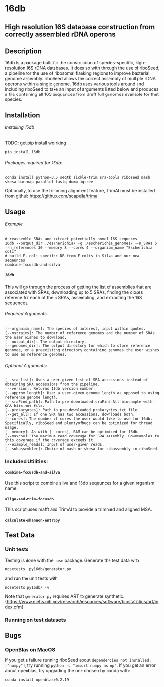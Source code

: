 # 16db
## High resolution 16S database construction from correctly assembled rDNA operons

## Description
16db is a package built for the construction of species-specific, high-resolution 16S rDNA databases.
It does so with through the use of riboSeed, a pipeline for the use of ribosomal flanking regions to improve bacterial genome assembly.
riboSeed allows the correct assembly of multiple rDNA operons within a single genome. 16db uses various tools around and including
riboSeed to take an input of arguments listed below and produces a file containing all 16S sequences from draft full genomes available for that species.


## Installation
###### Installing 16db
TODO: get pip install worrking
```
pip install 16db
```

###### Packages required for 16db:
```
conda install python=3.5 seqtk sickle-trim sra-tools riboseed mash skesa barrnap parallel-fastq-dump iqtree
```
Optionally, to use the trimming alignment feature, TrimAl must be installed from github https://github.com/scapella/trimal


## Usage
###### Example
```
# reassemble SRAs and extract potentially novel 16S sequnces
16db --output_dir ./escherichia/ -g ./escherichia_genomes/ --n_SRAs 5 --n_references 30 --memory 8 --cores 4 --organism_name "Escherichia coli"
# build E. coli specific DB from E colis in Silva and our new seqeunces
combine-focusdb-and-silva
```



##### `16db`
This will go through the process of getting the list of assemblies that are associated with SRAs, downloading up to 5 SRAs,  finding the closes referece for each of the 5 SRAs, assembling, and extracting the 16S sequences.



###### Required Arguments
```
[--organism_name]: The species of interest, input within quotes.
[--nstrains]: The number of reference genomes and the number of SRAs the user wishes to download.
[--output_dir]: The output directory.
[--genomes_dir]: The output directory for which to store reference genomes, or a preexisting directory containing genomes the user wishes to use as reference genomes.
```
###### Optional Arguments:
```
[--sra_list]: Uses a user-given list of SRA accessions instead of obtaining SRA accessions from the pipeline.
[--version]: Returns 16db version number.
[--approx_length]: Uses a user-given genome length as opposed to using reference genome length.
[--sraFind_path]: Path to pre-downloaded sraFind-All-biosample-with-SRA-hits.txt file.
[--prokaryotes]: Path to pre-downloaded prokaryotes.txt file.
[--get_all]: If one SRA has two accessions, downloads both.
[--cores]: The number of cores the user would like to use for 16db. Specifically, riboSeed and plentyofbugs can be optimized for thread usage.
[--memory]: As with [--cores], RAM can be optimized for 16db.
[--maxcov]: The maximum read coverage for SRA assembly. Downsamples to this coverage if the coverage exceeds it.
[--example_reads]: Input of user-given reads.
[--subassembler]: Choice of mash or skesa for subassembly in riboSeed.
```

### Included Utilities:
#### `combine-focusdb-and-silva`
Use this script to combine silva  and 16db seqeunces for a given organism name.
#### `align-and-trim-focusdb`
This script  uses mafft and TrimAl to provide a trimmed and aligned MSA.
#### `calculate-shannon-entropy`


## Test Data
### Unit tests
Testing is done with the `nose` package. Generate the test data with
```
nosetests  py16db/generator.py
```
and run the unit tests with

```
nosetests py16db/ -v
```

Note  that `generator.py` requires ART to generate synthetic.
{https://www.niehs.nih.gov/research/resources/software/biostatistics/art/index.cfm}

### Running on test datasets




## Bugs

### OpenBlas on MacOS
If you get a failure running riboSeed about `dependencies not installed:["numpy"]`, try running `python -c "import numpy as np"`. If you get an error about openblas, try upgrading the one chosen by conda with:
```
conda install openblas=0.2.19
```
